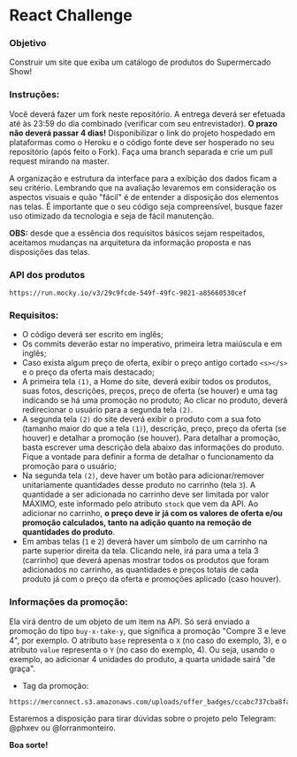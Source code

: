# **React Challenge**

### Objetivo 
Construir um site que exiba um catálogo de produtos do Supermercado Show!

### Instruções:

Você deverá fazer um fork neste repositório. A entrega deverá ser efetuada até às 23:59 do dia combinado (verificar com seu entrevistador). **O prazo não deverá passar 4 dias!** Disponibilizar o link do projeto hospedado em plataformas como o Heroku e o código fonte deve ser hosperado no seu repositório (após feito o Fork). Faça uma branch separada e crie um pull request mirando na master.

A organização e estrutura da interface para a exibição dos dados ficam a seu critério. Lembrando que na avaliação levaremos em consideração os aspectos visuais e quão "fácil" é de entender a disposição dos elementos nas telas. É importante que o seu código seja compreensível, busque fazer uso otimizado da tecnologia e seja de fácil manutenção.

**OBS:** desde que a essência dos requisitos básicos sejam respeitados, aceitamos mudanças na arquitetura da informação proposta e nas disposições das telas.


### API dos produtos
```
https://run.mocky.io/v3/29c9fcde-549f-49fc-9021-a85660530cef
```


### Requisitos:

- O código deverá ser escrito em inglês;
- Os commits deverão estar no imperativo, primeira letra maiúscula e em inglês;
- Caso exista algum preço de oferta, exibir o preço antigo cortado `<s></s>` e o preço da oferta mais destacado;
- A primeira tela `(1)`, a Home do site, deverá exibir todos os produtos, suas fotos, descrições, preços, preço de oferta (se houver) e uma tag indicando se há uma promoção no produto; Ao clicar no produto, deverá redirecionar o usuário para a segunda tela `(2)`.
- A segunda tela `(2)` do site deverá exibir o produto com a sua foto (tamanho maior do que a tela `(1)`), descrição, preço, preço da oferta (se houver) e detalhar a promoção (se houver). Para detalhar a promoção, basta escrever uma descrição dela abaixo das informações do produto. Fique a vontade para definir a forma de detalhar o funcionamento da promoção para o usuário;
- Na segunda tela `(2)`, deve haver um botão para adicionar/remover unitariamente quantidades desse produto no carrinho (tela `3`). A quantidade a ser adicionada no carrinho deve ser limitada por valor MÁXIMO, este informado pelo atributo `stock` que vem da API.  Ao adicionar no carrinho, **o preço deve ir já com os valores de oferta e/ou promoção calculados, tanto na adição quanto na remoção de quantidades do produto**.
- Em ambas telas (`1` e `2`) deverá haver um símbolo de um carrinho na parte superior direita da tela. Clicando nele, irá para uma a tela 3 (carrinho) que deverá apenas mostrar todos os produtos que foram adicionados no carrinho, as quantidades e preços totais de cada produto já com o preço da oferta e promoções aplicado (caso houver).


### Informações da promoção:
Ela virá dentro de um objeto de um item na API. Só será enviado a promoção do tipo `buy-x-take-y`, que significa a promoção "Compre 3 e leve 4", por exemplo. O atributo `base` representa o `X` (no caso do exemplo, 3), e o atributo `value` representa o `Y` (no caso do exemplo, 4). Ou seja, usando o exemplo, ao adicionar 4 unidades do produto, a quarta unidade sairá "de graça".

- Tag da promoção:
```
https://merconnect.s3.amazonaws.com/uploads/offer_badges/ccabc737cba8fac5b9000324b9e9726e6362f394.png
```


Estaremos a disposição para tirar dúvidas sobre o projeto pelo Telegram: @phxev ou @lorranmonteiro.

**Boa sorte!**
